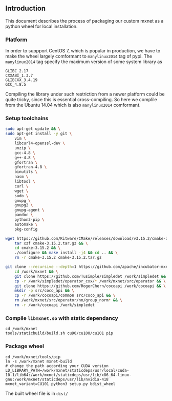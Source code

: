 ## Introduction
This document describes the process of packaging our custom mxnet as a python wheel for local installation.

### Platform
In order to suppport CentOS 7, which is popular in production, we have to make the wheel largely comformant to `manylinux2014` tag of pypi.
The `manylinux2014` tag specify the maximum version of some system library as
```
GLIBC_2.17
CXXABI_1.3.7
GLIBCXX_3.4.19
GCC_4.8.5
```
Compiling the library under such restriction from a newer platform could be quite tricky, since this is essential cross-compiling.
So here we complile from the Ubuntu 14.04 which is also `manylinux2014` comformant.

### Setup toolchains
```bash
sudo apt-get update && \
sudo apt-get install -y git \
    vim \
    libcurl4-openssl-dev \
    unzip \
    gcc-4.8 \
    g++-4.8 \
    gfortran \
    gfortran-4.8 \
    binutils \
    nasm \
    libtool \
    curl \
    wget \
    sudo \
    gnupg \
    gnupg2 \
    gnupg-agent \
    pandoc \
    python3-pip \
    automake \
    pkg-config

wget https://github.com/Kitware/CMake/releases/download/v3.15.2/cmake-3.15.2.tar.gz && \
    tar xzf cmake-3.15.2.tar.gz && \
    cd cmake-3.15.2 && \
    ./configure && make install -j4 && cd .. && \
    rm -r cmake-3.15.2 cmake-3.15.2.tar.gz

git clone --recursive --depth=1 https://github.com/apache/incubator-mxnet /work/mxnet && \
    cd /work/mxnet && \
    git clone https://github.com/Tusimple/simpledet /work/simpledet && \
    cp -r /work/simpledet/operator_cxx/* /work/mxnet/src/operator && \
    git clone https://github.com/RogerChern/cocoapi /work/cocoapi && \
    mkdir -p src/coco_api && \
    cp -r /work/cocoapi/common src/coco_api && \
    rm /work/mxnet/src/operator/nn/group_norm* && \
    rm -r /work/cocoapi /work/simpledet
```

### Compile `libmxnet.so` with static dependancy
```
cd /work/mxnet
tools/staticbuild/build.sh cu90/cu100/cu101 pip
```

### Package wheel
```
cd /work/mxnet/tools/pip
ln -s /work/mxnet mxnet-build
# change the path according your CUDA version
LD_LIBRARY_PATH=/work/mxnet/staticdeps/usr/local/cuda-10.1/lib64:/work/mxnet/staticdeps/usr/lib/x86_64-linux-gnu:/work/mxnet/staticdeps/usr/lib/nvidia-418
mxnet_variant=CU101 python3 setup.py bdist_wheel
```

The built wheel file is in `dist/`
